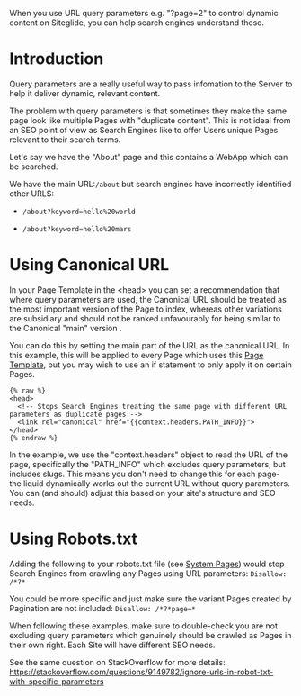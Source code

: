 When you use URL query parameters e.g. "?page=2" to control dynamic content on Siteglide, you can help search engines understand these.

# Introduction

Query parameters are a really useful way to pass infomation to the Server to help it deliver dynamic, relevant content.&#x20;

The problem with query parameters is that sometimes they make the same page look like multiple Pages with "duplicate content". This is not ideal from an SEO point of view as Search Engines like to offer Users unique Pages relevant to their search terms.&#x20;

Let's say we have the "About" page and this contains a WebApp which can be searched.

We have the main URL:`/about`
but search engines have incorrectly identified other URLS:&#x20;

*   `/about?keyword=hello%20world`

*   `/about?keyword=hello%20mars`

# Using Canonical URL

In your Page Template in the \<head> you can set a recommendation that where query parameters are used, the Canonical URL should be treated as the most important version of the Page to index, whereas other variations are subsidiary and should not be ranked unfavourably for being similar to the Canonical "main" version .

You can do this by setting the main part of the URL as the canonical URL. In this example, this will be applied to every Page which uses this [Page Template](/cms/pages/page-templates/README.md), but you may wish to use an if statement to only apply it on certain Pages.

```liquid
{% raw %}
<head>
  <!-- Stops Search Engines treating the same page with different URL parameters as duplicate pages -->
  <link rel="canonical" href="{{context.headers.PATH_INFO}}">
</head>
{% endraw %}
```

In the example, we use the "context.headers" object to read the URL of the page, specifically the "PATH\_INFO" which excludes query parameters, but includes slugs. This means you don't need to change this for each page- the liquid dynamically works out the current URL without query parameters. You can (and should) adjust this based on your site's structure and SEO needs.

# Using Robots.txt

Adding the following to your robots.txt file (see [System Pages](/pages-and-page-templates/get-started-pages/system-pages.md)) would stop Search Engines from crawling any Pages using URL parameters: `Disallow: /*?*`

You could be more specific and just make sure the variant Pages created by Pagination are not included: `Disallow: /*?*page=*`

When following these examples, make sure to double-check you are not excluding query parameters which genuinely should be crawled as Pages in their own right. Each Site will have different SEO needs.&#x20;

See the same question on StackOverflow for more details: <https://stackoverflow.com/questions/9149782/ignore-urls-in-robot-txt-with-specific-parameters>